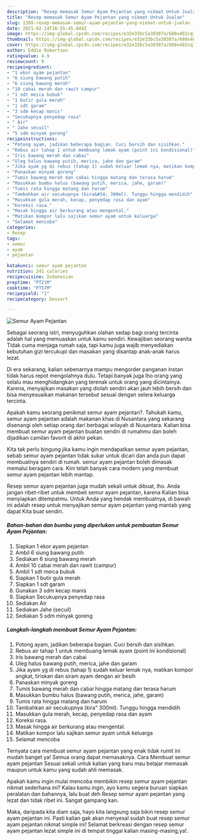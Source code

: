 ```yaml
---
description: "Resep memasak Semur Ayam Pejantan yang nikmat Untuk Jualan"
title: "Resep memasak Semur Ayam Pejantan yang nikmat Untuk Jualan"
slug: 1368-resep-memasak-semur-ayam-pejantan-yang-nikmat-untuk-jualan
date: 2021-02-14T16:55:45.044Z
image: https://img-global.cpcdn.com/recipes/e32e33bc5a30307a/680x482cq70/semur-ayam-pejantan-foto-resep-utama.jpg
thumbnail: https://img-global.cpcdn.com/recipes/e32e33bc5a30307a/680x482cq70/semur-ayam-pejantan-foto-resep-utama.jpg
cover: https://img-global.cpcdn.com/recipes/e32e33bc5a30307a/680x482cq70/semur-ayam-pejantan-foto-resep-utama.jpg
author: Eddie Robertson
ratingvalue: 4.9
reviewcount: 9
recipeingredient:
- "1 ekor ayam pejantan"
- "6 siung bawang putih"
- "6 siung bawang merah"
- "10 cabai merah dan rawit campur"
- "1 sdt meica bubuk"
- "1 butir gula merah"
- "1 sdt garam"
- "3 sdm kecap manis"
- "Secukupnya penyedap rasa"
- " Air"
- " Jahe secuil"
- "5 sdm minyak goreng"
recipeinstructions:
- "Potong ayam, jadikan beberapa bagian. Cuci bersih dan sisihkan."
- "Rebus air tahap 1 untuk membuang lemak ayam (point ini kondisional)"
- "Iris bawang merah dan cabai"
- "Uleg halus bawang putih, merica, jahe dan garam"
- "Jika ayam yg di rebus (tahap 1) sudah keluar lemak nya, matikan kompor angkat, tiriskan dan siram ayam dengan air besih"
- "Panaskan minyak goreng"
- "Tumis bawang merah dan cabai hingga matang dan terasa harum"
- "Masukkan bumbu halus (bawang putih, merica, jahe, garam)"
- "Tumis rata hingga matang dan harum"
- "Tambahkan air secukupnya (kira&#34; 300ml). Tunggu hingga mendidih"
- "Masukkan gula merah, kecap, penyedap rasa dan ayam"
- "Koreksi rasa."
- "Masak hingga air berkurang atau mengental."
- "Matikan kompor lalu sajikan semur ayam untuk keluarga"
- "Selamat mencoba"
categories:
- Resep
tags:
- semur
- ayam
- pejantan

katakunci: semur ayam pejantan 
nutrition: 241 calories
recipecuisine: Indonesian
preptime: "PT21M"
cooktime: "PT57M"
recipeyield: "1"
recipecategory: Dessert

---
```



![Semur Ayam Pejantan](https://img-global.cpcdn.com/recipes/e32e33bc5a30307a/680x482cq70/semur-ayam-pejantan-foto-resep-utama.jpg)

Sebagai seorang istri, menyuguhkan olahan sedap bagi orang tercinta adalah hal yang memuaskan untuk kamu sendiri. Kewajiban seorang  wanita Tidak cuma menjaga rumah saja, tapi kamu juga wajib menyediakan kebutuhan gizi tercukupi dan masakan yang disantap anak-anak harus lezat.

Di era  sekarang, kalian sebenarnya mampu mengorder panganan instan tidak harus repot mengolahnya dulu. Tetapi banyak juga lho orang yang selalu mau menghidangkan yang terenak untuk orang yang dicintainya. Karena, menyajikan masakan yang diolah sendiri akan jauh lebih bersih dan bisa menyesuaikan makanan tersebut sesuai dengan selera keluarga tercinta. 



Apakah kamu seorang penikmat semur ayam pejantan?. Tahukah kamu, semur ayam pejantan adalah makanan khas di Nusantara yang sekarang disenangi oleh setiap orang dari berbagai wilayah di Nusantara. Kalian bisa membuat semur ayam pejantan buatan sendiri di rumahmu dan boleh dijadikan camilan favorit di akhir pekan.

Kita tak perlu bingung jika kamu ingin mendapatkan semur ayam pejantan, sebab semur ayam pejantan tidak sukar untuk dicari dan anda pun dapat membuatnya sendiri di rumah. semur ayam pejantan boleh dimasak memalui beragam cara. Kini telah banyak cara modern yang membuat semur ayam pejantan lebih mantap.

Resep semur ayam pejantan juga mudah sekali untuk dibuat, lho. Anda jangan ribet-ribet untuk membeli semur ayam pejantan, karena Kalian bisa menyiapkan ditempatmu. Untuk Anda yang hendak membuatnya, di bawah ini adalah resep untuk menyajikan semur ayam pejantan yang mantab yang dapat Kita buat sendiri.

<!--inarticleads1-->

##### Bahan-bahan dan bumbu yang diperlukan untuk pembuatan Semur Ayam Pejantan:

1. Siapkan 1 ekor ayam pejantan
1. Ambil 6 siung bawang putih
1. Sediakan 6 siung bawang merah
1. Ambil 10 cabai merah dan rawit (campur)
1. Ambil 1 sdt meica bubuk
1. Siapkan 1 butir gula merah
1. Siapkan 1 sdt garam
1. Gunakan 3 sdm kecap manis
1. Siapkan Secukupnya penyedap rasa
1. Sediakan  Air
1. Sediakan  Jahe (secuil)
1. Sediakan 5 sdm minyak goreng




<!--inarticleads2-->

##### Langkah-langkah membuat Semur Ayam Pejantan:

1. Potong ayam, jadikan beberapa bagian. Cuci bersih dan sisihkan.
1. Rebus air tahap 1 untuk membuang lemak ayam (point ini kondisional)
1. Iris bawang merah dan cabai
1. Uleg halus bawang putih, merica, jahe dan garam
1. Jika ayam yg di rebus (tahap 1) sudah keluar lemak nya, matikan kompor angkat, tiriskan dan siram ayam dengan air besih
1. Panaskan minyak goreng
1. Tumis bawang merah dan cabai hingga matang dan terasa harum
1. Masukkan bumbu halus (bawang putih, merica, jahe, garam)
1. Tumis rata hingga matang dan harum
1. Tambahkan air secukupnya (kira&#34; 300ml). Tunggu hingga mendidih
1. Masukkan gula merah, kecap, penyedap rasa dan ayam
1. Koreksi rasa.
1. Masak hingga air berkurang atau mengental.
1. Matikan kompor lalu sajikan semur ayam untuk keluarga
1. Selamat mencoba




Ternyata cara membuat semur ayam pejantan yang enak tidak rumit ini mudah banget ya! Semua orang dapat memasaknya. Cara Membuat semur ayam pejantan Sesuai sekali untuk kalian yang baru mau belajar memasak maupun untuk kamu yang sudah ahli memasak.

Apakah kamu ingin mulai mencoba membikin resep semur ayam pejantan nikmat sederhana ini? Kalau kamu ingin, ayo kamu segera buruan siapkan peralatan dan bahannya, lalu buat deh Resep semur ayam pejantan yang lezat dan tidak ribet ini. Sangat gampang kan. 

Maka, daripada kita diam saja, hayo kita langsung saja bikin resep semur ayam pejantan ini. Pasti kalian gak akan menyesal sudah buat resep semur ayam pejantan nikmat simple ini! Selamat berkreasi dengan resep semur ayam pejantan lezat simple ini di tempat tinggal kalian masing-masing,ya!.

